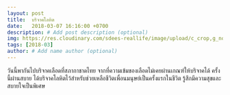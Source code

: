 ```yaml
---
layout: post
title:  บริจาคโลหิต
date:   2018-03-07 16:16:00 +0700
description: # Add post description (optional)
img: https://res.cloudinary.com/sdees-reallife/image/upload/c_crop,g_north_west,h_1200,w_2800,x_500,y_700/v1550379596/IMG_3177.jpg # Add image post (optional)
tags: [2018-03]
author: # Add name author (optional)
---
```

วันนี้พากันไปบริจาคเลือดที่สภากาชาดไทย จากที่ความเข้มของเลือดไม่เคยผ่านเกณฑ์ให้บริจาคได้ ครั้งนี้ผ่านสบาย ได้บริจาคโลหิตไว้สำหรับช่วยเหลือชีวิตเพื่อนมนุษย์เป็นครั้งแรกในชีวิต รู้สึกมีความสุขและสบายใจเป็นพิเศษ
